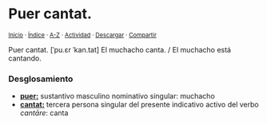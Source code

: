 # Puer cantat.
<sup>[Inicio](../../../../index.md) · [Índice](../../../../indices/frases-latinas.md) · [A-Z](../../../../indices/alfabetico.md) · [Actividad](../../../../indices/actividad.md) · <a href="../../../../contenido/p/u/e/puer-cantat.html" download="jucardus-puer-cantat.html">Descargar</a> · [Compartir](https://x.com/intent/tweet?text=%C2%ABPuer%20cantat.%C2%BB%20entre%20las%20Frases%20latinas%2C%20con%20desglosamiento%2C%20traducci%C3%B3n%20y%20notas.%0A%E2%86%92%20https%3A%2F%2Fjucardus.github.io%2Fcontenido%2Fp%2Fu%2Fe%2Fpuer-cantat.html%0A%0A%23frss_ltns_jucardus%0A%40jucardus)</sup>

Puer cantat. [ˈpu.ɛr ˈkan.tat] El muchacho canta. / El muchacho está cantando.

### Desglosamiento

* [**puer:**](../../../../contenido/p/u/e/puer.md) sustantivo masculino nominativo singular: muchacho
* [**cantat:**](../../../../contenido/c/a/n/cantat.md) tercera persona singular del presente indicativo activo del verbo _cantāre_: canta
